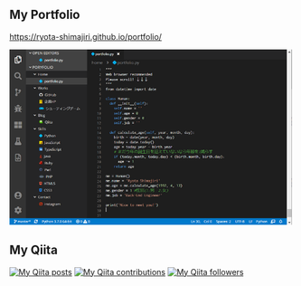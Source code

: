 
## My Portfolio
https://ryota-shimajiri.github.io/portfolio/


<a href="https://ryota-shimajiri.github.io/portfolio/"><img src="img/portfolio.png" width="500"></a>

## My Qiita
[![My Qiita posts](https://qiita-badge.apiapi.app/s/shimajiri/posts.svg)](http://qiita.com/shimajiri)
[![My Qiita contributions](https://qiita-badge.apiapi.app/s/shimajiri/contributions.svg)](http://qiita.com/shimajiri)
[![My Qiita followers](https://qiita-badge.apiapi.app/s/shimajiri/followers.svg)](http://qiita.com/shimajiri)
